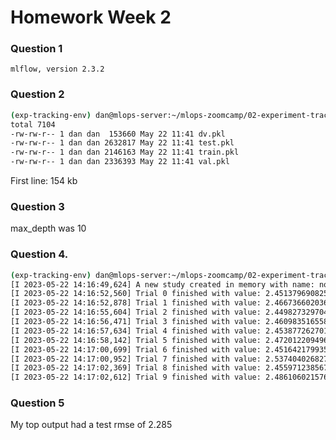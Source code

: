 # Homework Week 2
### Question 1

``` mlflow, version 2.3.2 ```

### Question 2
``` bash
(exp-tracking-env) dan@mlops-server:~/mlops-zoomcamp/02-experiment-tracking/homework$ ls -l output
total 7104
-rw-rw-r-- 1 dan dan  153660 May 22 11:41 dv.pkl
-rw-rw-r-- 1 dan dan 2632817 May 22 11:41 test.pkl
-rw-rw-r-- 1 dan dan 2146163 May 22 11:41 train.pkl
-rw-rw-r-- 1 dan dan 2336393 May 22 11:41 val.pkl
```

First line: 154 kb

### Question 3

max_depth was 10

### Question 4. 

``` bash
(exp-tracking-env) dan@mlops-server:~/mlops-zoomcamp/02-experiment-tracking/homework$ python hpo.py
[I 2023-05-22 14:16:49,624] A new study created in memory with name: no-name-6f8b4171-6090-45eb-af5c-cf7282b665db
[I 2023-05-22 14:16:52,560] Trial 0 finished with value: 2.451379690825458 and parameters: {'n_estimators': 25, 'max_depth': 20, 'min_samples_split': 8, 'min_samples_leaf': 3}. Best is trial 0 with value: 2.451379690825458.
[I 2023-05-22 14:16:52,878] Trial 1 finished with value: 2.4667366020368333 and parameters: {'n_estimators': 16, 'max_depth': 4, 'min_samples_split': 2, 'min_samples_leaf': 4}. Best is trial 0 with value: 2.451379690825458.
[I 2023-05-22 14:16:55,604] Trial 2 finished with value: 2.449827329704216 and parameters: {'n_estimators': 34, 'max_depth': 15, 'min_samples_split': 2, 'min_samples_leaf': 4}. Best is trial 2 with value: 2.449827329704216.
[I 2023-05-22 14:16:56,471] Trial 3 finished with value: 2.460983516558473 and parameters: {'n_estimators': 44, 'max_depth': 5, 'min_samples_split': 3, 'min_samples_leaf': 1}. Best is trial 2 with value: 2.449827329704216.
[I 2023-05-22 14:16:57,634] Trial 4 finished with value: 2.453877262701052 and parameters: {'n_estimators': 22, 'max_depth': 11, 'min_samples_split': 5, 'min_samples_leaf': 2}. Best is trial 2 with value: 2.449827329704216.
[I 2023-05-22 14:16:58,142] Trial 5 finished with value: 2.4720122094960733 and parameters: {'n_estimators': 35, 'max_depth': 3, 'min_samples_split': 4, 'min_samples_leaf': 2}. Best is trial 2 with value: 2.449827329704216.
[I 2023-05-22 14:17:00,699] Trial 6 finished with value: 2.4516421799356767 and parameters: {'n_estimators': 28, 'max_depth': 16, 'min_samples_split': 3, 'min_samples_leaf': 3}. Best is trial 2 with value: 2.449827329704216.
[I 2023-05-22 14:17:00,952] Trial 7 finished with value: 2.5374040268274087 and parameters: {'n_estimators': 34, 'max_depth': 1, 'min_samples_split': 7, 'min_samples_leaf': 1}. Best is trial 2 with value: 2.449827329704216.
[I 2023-05-22 14:17:02,369] Trial 8 finished with value: 2.455971238567075 and parameters: {'n_estimators': 12, 'max_depth': 19, 'min_samples_split': 10, 'min_samples_leaf': 4}. Best is trial 2 with value: 2.449827329704216.
[I 2023-05-22 14:17:02,612] Trial 9 finished with value: 2.486106021576535 and parameters: {'n_estimators': 22, 'max_depth': 2, 'min_samples_split': 8, 'min_samples_leaf': 2}. Best is trial 2 with value: 2.449827329704216.
```

### Question 5
My top output had a test rmse of 2.285
